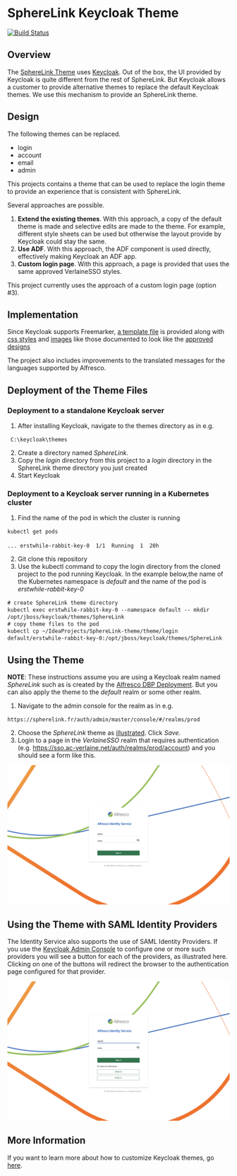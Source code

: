 # SphereLink Keycloak Theme

[![Build Status](https://github.com/EduSphereRP/SphereLink-theme/actions/workflows/ci.yml/badge.svg?branch=master)](https://github.com/EduSphereRP/SphereLink-theme/actions/workflows/ci.yml)

## Overview

The [SphereLink Theme](https://github.com/EduSphereRP/SphereLink-theme) uses [Keycloak](https://www.keycloak.org/).  Out of the box, the UI provided by Keycloak is 
quite different from the rest of SphereLink.  But Keycloak allows a customer to provide alternative themes to replace the default
Keycloak themes.  We use this mechanism to provide an SphereLink theme.

## Design

The following themes can be replaced.
 
* login
* account
* email
* admin 
 
This projects contains a theme that can be used to replace the login theme to provide
an experience that is consistent with SphereLink.  

Several approaches are possible.  
1. **Extend the existing themes**.  With this approach, a copy of the default theme is made and selective
edits are made to the theme.  For example, different style sheets can be
used but otherwise the layout provide by Keycloak could stay the same.
2. **Use ADF**.  With this approach, the ADF component is used directly, effectively making Keycloak 
an ADF app.
3. **Custom login page**.  With this approach, a page is provided that uses the same approved VerlaineSSO
styles.

This project currently uses the approach of a custom login page (option #3).

## Implementation

Since Keycloak supports Freemarker, [a template file](./theme/login/login.ftl) is provided along with 
[css styles](./theme/login/resources/css/login.css) and [images](./theme/login/resources/img) like those documented to look like the [approved designs](https://app.zeplin.io/project/57d69ef9c8a62bb604985525/screen/5a4dfb3c92a348c3fbe1c586)

The project also includes improvements to the translated messages for the languages supported by Alfresco.

## Deployment of the Theme Files

### Deployment to a standalone Keycloak server
1. After installing Keycloak, navigate to the themes directory as in e.g.
```
 C:\keycloak\themes
 ```
2. Create a directory named *SphereLink*.  
3. Copy the *login* directory from this project to a *login* directory in the SphereLink theme directory you 
just created
4. Start Keycloak

### Deployment to a Keycloak server running in a Kubernetes cluster
1. Find the name of the pod in which the cluster is running 
```
kubectl get pods

... erstwhile-rabbit-key-0  1/1  Running  1  20h

```
2. Git clone this repository
3. Use the kubectl command to copy the login directory from the cloned project to the pod running Keycloak.  In the example below,the name of the Kubernetes namespace is *default*
and the name of the pod is *erstwhile-rabbit-key-0*
```
# create SphereLink theme directory
kubectl exec erstwhile-rabbit-key-0 --namespace default -- mkdir /opt/jboss/keycloak/themes/SphereLink
# copy theme files to the pod
kubectl cp ~/IdeaProjects/SphereLink-theme/theme/login default/erstwhile-rabbit-key-0:/opt/jboss/keycloak/themes/SphereLink
```

## Using the Theme 
**NOTE**: These instructions assume you are using a Keycloak realm named *SphereLink* such as is 
created by the [Alfresco DBP Deployment](https://github.com/Alfresco/alfresco-dbp-deployment).  But you can also apply the theme to the *default* realm or some other realm.
1. Navigate to the admin console for the realm as in e.g. 
```
https://spherelink.fr/auth/admin/master/console/#/realms/prod
```
2. Choose the *SphereLink*
theme as [illustrated](./screen-captures/admin-console-themes.png).  Click *Save*.
3. Login to a page in the *VerlaineSSO* realm that requires authentication (e.g. https://sso.ac-verlaine.net/auth/realms/prod/account) and
you should see a form like this.  

![](screen-captures/example-login.png)

## Using the Theme with SAML Identity Providers
The Identity Service also supports the use of SAML Identity Providers.   If you use the [Keycloak 
Admin Console](https://www.keycloak.org/docs/4.5/server_admin/#admin-console) to configure one or more such providers you will see a button for each of the 
providers, as illustrated here.  Clicking on one of the buttons will redirect the browser to the authentication
page configured for that provider.

![](screen-captures/example-login-with-SAML.png)


## More Information

If you want to learn more about how to customize Keycloak themes, go [here](https://www.keycloak.org/docs/4.8/server_development/#_themes).
